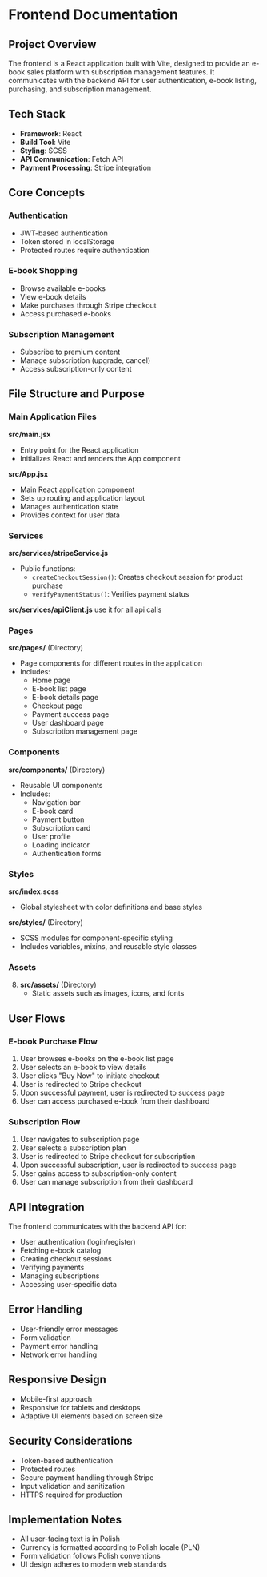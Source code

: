 # Frontend Documentation

## Project Overview

The frontend is a React application built with Vite, designed to provide an e-book sales platform with subscription management features. It communicates with the backend API for user authentication, e-book listing, purchasing, and subscription management.

## Tech Stack

- **Framework**: React
- **Build Tool**: Vite
- **Styling**: SCSS
- **API Communication**: Fetch API
- **Payment Processing**: Stripe integration

## Core Concepts

### Authentication

- JWT-based authentication
- Token stored in localStorage
- Protected routes require authentication

### E-book Shopping

- Browse available e-books
- View e-book details
- Make purchases through Stripe checkout
- Access purchased e-books

### Subscription Management

- Subscribe to premium content
- Manage subscription (upgrade, cancel)
- Access subscription-only content

## File Structure and Purpose

### Main Application Files

**src/main.jsx**

- Entry point for the React application
- Initializes React and renders the App component

**src/App.jsx**

- Main React application component
- Sets up routing and application layout
- Manages authentication state
- Provides context for user data

### Services

**src/services/stripeService.js**

- Public functions:
  - `createCheckoutSession()`: Creates checkout session for product purchase
  - `verifyPaymentStatus()`: Verifies payment status

**src/services/apiClient.js**
use it for all api calls

### Pages

**src/pages/** (Directory)

- Page components for different routes in the application
- Includes:
  - Home page
  - E-book list page
  - E-book details page
  - Checkout page
  - Payment success page
  - User dashboard page
  - Subscription management page

### Components

**src/components/** (Directory)

- Reusable UI components
- Includes:
  - Navigation bar
  - E-book card
  - Payment button
  - Subscription card
  - User profile
  - Loading indicator
  - Authentication forms

### Styles

**src/index.scss**

- Global stylesheet with color definitions and base styles

**src/styles/** (Directory)

- SCSS modules for component-specific styling
- Includes variables, mixins, and reusable style classes

### Assets

8. **src/assets/** (Directory)
   - Static assets such as images, icons, and fonts

## User Flows

### E-book Purchase Flow

1. User browses e-books on the e-book list page
2. User selects an e-book to view details
3. User clicks "Buy Now" to initiate checkout
4. User is redirected to Stripe checkout
5. Upon successful payment, user is redirected to success page
6. User can access purchased e-book from their dashboard

### Subscription Flow

1. User navigates to subscription page
2. User selects a subscription plan
3. User is redirected to Stripe checkout for subscription
4. Upon successful subscription, user is redirected to success page
5. User gains access to subscription-only content
6. User can manage subscription from their dashboard

## API Integration

The frontend communicates with the backend API for:

- User authentication (login/register)
- Fetching e-book catalog
- Creating checkout sessions
- Verifying payments
- Managing subscriptions
- Accessing user-specific data

## Error Handling

- User-friendly error messages
- Form validation
- Payment error handling
- Network error handling

## Responsive Design

- Mobile-first approach
- Responsive for tablets and desktops
- Adaptive UI elements based on screen size

## Security Considerations

- Token-based authentication
- Protected routes
- Secure payment handling through Stripe
- Input validation and sanitization
- HTTPS required for production

## Implementation Notes

- All user-facing text is in Polish
- Currency is formatted according to Polish locale (PLN)
- Form validation follows Polish conventions
- UI design adheres to modern web standards

